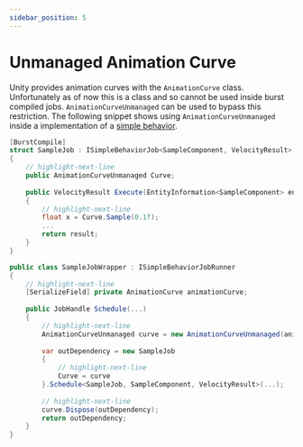 ```yaml
---
sidebar_position: 5
---
```


# Unmanaged Animation Curve

Unity provides animation curves with the `AnimationCurve` class. Unfortunately as of now this is a class and so cannot be used inside burst compiled jobs. `AnimationCurveUnmanaged` can be used to bypass this restriction. The following snippet shows using `AnimationCurveUnmanaged` inside a implementation of a [simple behavior](/docs/documentation-core/behaviors/simple-behaviors/overview).

```csharp
[BurstCompile]
struct SampleJob : ISimpleBehaviorJob<SampleComponent, VelocityResult>
{
    // highlight-next-line
    public AnimationCurveUnmanaged Curve;
        
    public VelocityResult Execute(EntityInformation<SampleComponent> entity)
    {
        // highlight-next-line
        float x = Curve.Sample(0.1f);
        ...
        return result;
    }
}

public class SampleJobWrapper : ISimpleBehaviorJobRunner
{
    // highlight-next-line
    [SerializeField] private AnimationCurve animationCurve;
        
    public JobHandle Schedule(...)
    {
        // highlight-next-line
        AnimationCurveUnmanaged curve = new AnimationCurveUnmanaged(animationCurve, 100);
            
        var outDependency = new SampleJob
        {
            // highlight-next-line
            Curve = curve
        }.Schedule<SampleJob, SampleComponent, VelocityResult>(...);
            
        // highlight-next-line
        curve.Dispose(outDependency);
        return outDependency;
    }
}
```
